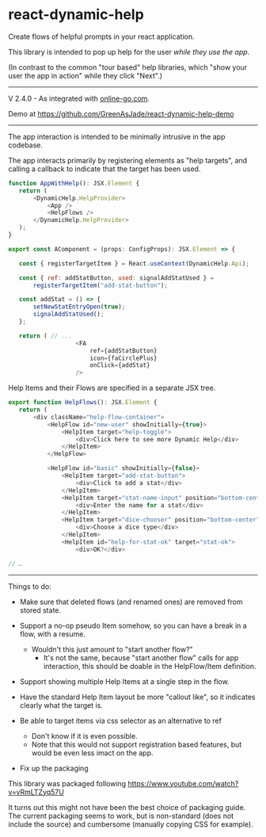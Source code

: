 # react-dynamic-help
Create flows of helpful prompts in your react application.

This library is intended to pop up help for the user _while they use the app_.

(In contrast to the common "tour based" help libraries, which "show your user the app in action" while they click "Next".)

---

V 2.4.0 - As integrated with [online-go.com](https://online-go.com).

Demo at https://github.com/GreenAsJade/react-dynamic-help-demo

---

The app interaction is intended to be minimally intrusive in the app codebase.

The app interacts primarily by registering elements as "help targets", and calling a callback to indicate that the target has been used.
```js
function AppWithHelp(): JSX.Element {
   return (
       <DynamicHelp.HelpProvider>
           <App />
           <HelpFlows />
       </DynamicHelp.HelpProvider>
   );
}

export const AComponent = (props: ConfigProps): JSX.Element => {

   const { registerTargetItem } = React.useContext(DynamicHelp.Api);

   const { ref: addStatButton, used: signalAddStatUsed } =
       registerTargetItem("add-stat-button");

   const addStat = () => {
       setNewStatEntryOpen(true);
       signalAddStatUsed();
   };

   return ( // ...
                   <FA
                       ref={addStatButton}
                       icon={faCirclePlus}
                       onClick={addStat}
                   />

```

Help Items and their Flows are specified in a separate JSX tree.

```js
export function HelpFlows(): JSX.Element {
   return (
       <div className="help-flow-container">
           <HelpFlow id="new-user" showInitially={true}>
               <HelpItem target="help-toggle">
                   <div>Click here to see more Dynamic Help</div>
               </HelpItem>
           </HelpFlow>

           <HelpFlow id="basic" showInitially={false}>
               <HelpItem target="add-stat-button">
                   <div>Click to add a stat</div>
               </HelpItem>
               <HelpItem target="stat-name-input" position="bottom-centre">
                   <div>Enter the name for a stat</div>
               </HelpItem>
               <HelpItem target="dice-chooser" position="bottom-center">
                   <div>Choose a dice type</div>
               </HelpItem>
               <HelpItem id="help-for-stat-ok" target="stat-ok">
                   <div>OK?</div>

// …
```

---

Things to do:

 - Make sure that deleted flows (and renamed ones) are removed from stored state.

 - Support a no-op pseudo Item somehow, so you can have a break in a flow, with a resume.
    - Wouldn't this just amount to "start another flow?"
       - It's not the same, because "start another flow" calls for app interaction, this should be doable in the HelpFlow/Item definition.

 - Support showing multiple Help Items at a single step in the flow.

 - Have the standard Help Item layout be more "callout like", so it indicates clearly what the target is.

 - Be able to target items via css selector as an alternative to ref
    - Don't know if it is even possible.
    - Note that this would not support registration based features, but would be even less imact on the app.

 - Fix up the packaging

This library was packaged following https://www.youtube.com/watch?v=vRmLTZyq57U

It turns out this might not have been the best choice of packaging guide.   The current packaging seems to work, but is non-standard (does not include the source) and cumbersome (manually copying CSS for example).
